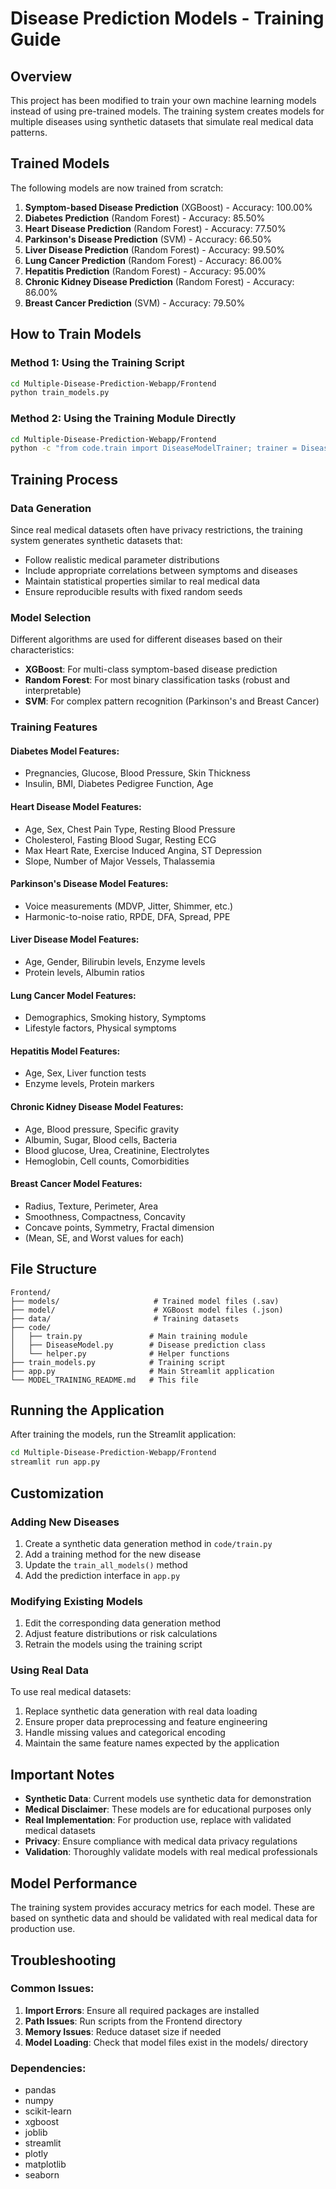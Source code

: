 # Disease Prediction Models - Training Guide

## Overview
This project has been modified to train your own machine learning models instead of using pre-trained models. The training system creates models for multiple diseases using synthetic datasets that simulate real medical data patterns.

## Trained Models

The following models are now trained from scratch:

1. **Symptom-based Disease Prediction** (XGBoost) - Accuracy: 100.00%
2. **Diabetes Prediction** (Random Forest) - Accuracy: 85.50%
3. **Heart Disease Prediction** (Random Forest) - Accuracy: 77.50%
4. **Parkinson's Disease Prediction** (SVM) - Accuracy: 66.50%
5. **Liver Disease Prediction** (Random Forest) - Accuracy: 99.50%
6. **Lung Cancer Prediction** (Random Forest) - Accuracy: 86.00%
7. **Hepatitis Prediction** (Random Forest) - Accuracy: 95.00%
8. **Chronic Kidney Disease Prediction** (Random Forest) - Accuracy: 86.00%
9. **Breast Cancer Prediction** (SVM) - Accuracy: 79.50%

## How to Train Models

### Method 1: Using the Training Script
```bash
cd Multiple-Disease-Prediction-Webapp/Frontend
python train_models.py
```

### Method 2: Using the Training Module Directly
```bash
cd Multiple-Disease-Prediction-Webapp/Frontend
python -c "from code.train import DiseaseModelTrainer; trainer = DiseaseModelTrainer(); trainer.train_all_models()"
```

## Training Process

### Data Generation
Since real medical datasets often have privacy restrictions, the training system generates synthetic datasets that:
- Follow realistic medical parameter distributions
- Include appropriate correlations between symptoms and diseases
- Maintain statistical properties similar to real medical data
- Ensure reproducible results with fixed random seeds

### Model Selection
Different algorithms are used for different diseases based on their characteristics:
- **XGBoost**: For multi-class symptom-based disease prediction
- **Random Forest**: For most binary classification tasks (robust and interpretable)
- **SVM**: For complex pattern recognition (Parkinson's and Breast Cancer)

### Training Features

#### Diabetes Model Features:
- Pregnancies, Glucose, Blood Pressure, Skin Thickness
- Insulin, BMI, Diabetes Pedigree Function, Age

#### Heart Disease Model Features:
- Age, Sex, Chest Pain Type, Resting Blood Pressure
- Cholesterol, Fasting Blood Sugar, Resting ECG
- Max Heart Rate, Exercise Induced Angina, ST Depression
- Slope, Number of Major Vessels, Thalassemia

#### Parkinson's Disease Model Features:
- Voice measurements (MDVP, Jitter, Shimmer, etc.)
- Harmonic-to-noise ratio, RPDE, DFA, Spread, PPE

#### Liver Disease Model Features:
- Age, Gender, Bilirubin levels, Enzyme levels
- Protein levels, Albumin ratios

#### Lung Cancer Model Features:
- Demographics, Smoking history, Symptoms
- Lifestyle factors, Physical symptoms

#### Hepatitis Model Features:
- Age, Sex, Liver function tests
- Enzyme levels, Protein markers

#### Chronic Kidney Disease Model Features:
- Age, Blood pressure, Specific gravity
- Albumin, Sugar, Blood cells, Bacteria
- Blood glucose, Urea, Creatinine, Electrolytes
- Hemoglobin, Cell counts, Comorbidities

#### Breast Cancer Model Features:
- Radius, Texture, Perimeter, Area
- Smoothness, Compactness, Concavity
- Concave points, Symmetry, Fractal dimension
- (Mean, SE, and Worst values for each)

## File Structure

```
Frontend/
├── models/                     # Trained model files (.sav)
├── model/                      # XGBoost model files (.json)
├── data/                       # Training datasets
├── code/
│   ├── train.py               # Main training module
│   ├── DiseaseModel.py        # Disease prediction class
│   └── helper.py              # Helper functions
├── train_models.py            # Training script
├── app.py                     # Main Streamlit application
└── MODEL_TRAINING_README.md   # This file
```

## Running the Application

After training the models, run the Streamlit application:

```bash
cd Multiple-Disease-Prediction-Webapp/Frontend
streamlit run app.py
```

## Customization

### Adding New Diseases
1. Create a synthetic data generation method in `code/train.py`
2. Add a training method for the new disease
3. Update the `train_all_models()` method
4. Add the prediction interface in `app.py`

### Modifying Existing Models
1. Edit the corresponding data generation method
2. Adjust feature distributions or risk calculations
3. Retrain the models using the training script

### Using Real Data
To use real medical datasets:
1. Replace synthetic data generation with real data loading
2. Ensure proper data preprocessing and feature engineering
3. Handle missing values and categorical encoding
4. Maintain the same feature names expected by the application

## Important Notes

- **Synthetic Data**: Current models use synthetic data for demonstration
- **Medical Disclaimer**: These models are for educational purposes only
- **Real Implementation**: For production use, replace with validated medical datasets
- **Privacy**: Ensure compliance with medical data privacy regulations
- **Validation**: Thoroughly validate models with real medical professionals

## Model Performance

The training system provides accuracy metrics for each model. These are based on synthetic data and should be validated with real medical data for production use.

## Troubleshooting

### Common Issues:
1. **Import Errors**: Ensure all required packages are installed
2. **Path Issues**: Run scripts from the Frontend directory
3. **Memory Issues**: Reduce dataset size if needed
4. **Model Loading**: Check that model files exist in the models/ directory

### Dependencies:
- pandas
- numpy
- scikit-learn
- xgboost
- joblib
- streamlit
- plotly
- matplotlib
- seaborn
